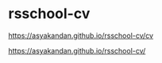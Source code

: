 # rsschool-cv

https://asyakandan.github.io/rsschool-cv/cv

https://asyakandan.github.io/rsschool-cv/